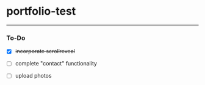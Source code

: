 # portfolio-test


---

### To-Do
- [x] ~~incorporate scrollreveal~~  
- [ ] complete "contact" functionality
- [ ] upload photos 

